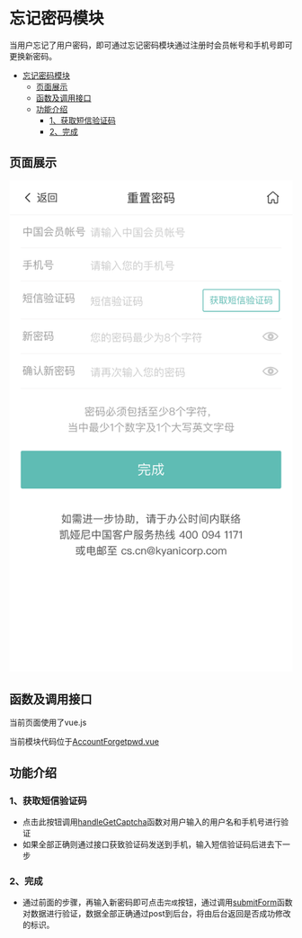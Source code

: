 # 忘记密码模块
当用户忘记了用户密码，即可通过忘记密码模块通过注册时会员帐号和手机号即可更换新密码。

<!-- TOC -->

- [忘记密码模块](#忘记密码模块)
  - [页面展示](#页面展示)
  - [函数及调用接口](#函数及调用接口)
  - [功能介绍](#功能介绍)
    - [1、获取短信验证码](#1获取短信验证码)
    - [2、完成](#2完成)

<!-- /TOC -->

## 页面展示
![image](./images/forgetpwd.png)

## 函数及调用接口
当前页面使用了vue.js

当前模块代码位于[AccountForgetpwd.vue](https://gitlab.kyani.cn/kyani-inc/kyani-shop-mobile/blob/master/src/views/account/AccountForgetpwd.vue)


## 功能介绍

### 1、获取短信验证码 
  - 点击此按钮调用[handleGetCaptcha](https://gitlab.kyani.cn/kyani-inc/kyani-shop-mobile/blob/master/src/views/account/AccountForgetpwd.vue#L190)函数对用户输入的用户名和手机号进行验证
  - 如果全部正确则通过接口获致验证码发送到手机，输入短信验证码后进去下一步

### 2、完成
  - 通过前面的步骤，再输入新密码即可点击`完成`按钮，通过调用[submitForm](https://gitlab.kyani.cn/kyani-inc/kyani-shop-mobile/blob/master/src/views/account/AccountForgetpwd.vue#L150)函数对数据进行验证，数据全部正确通过post到后台，将由后台返回是否成功修改的标识。